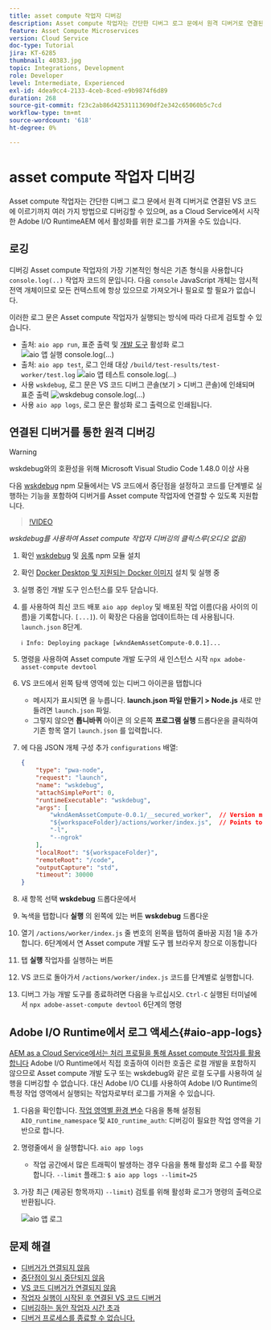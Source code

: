 ```yaml
---
title: asset compute 작업자 디버깅
description: Asset compute 작업자는 간단한 디버그 로그 문에서 원격 디버거로 연결된 VS 코드에 이르기까지 여러 가지 방법으로 디버깅할 수 있으며, as a Cloud Service에서 시작한 Adobe I/O RuntimeAEM 에서 활성화를 위한 로그를 가져올 수도 있습니다.
feature: Asset Compute Microservices
version: Cloud Service
doc-type: Tutorial
jira: KT-6285
thumbnail: 40383.jpg
topic: Integrations, Development
role: Developer
level: Intermediate, Experienced
exl-id: 4dea9cc4-2133-4ceb-8ced-e9b9874f6d89
duration: 268
source-git-commit: f23c2ab86d42531113690df2e342c65060b5c7cd
workflow-type: tm+mt
source-wordcount: '618'
ht-degree: 0%

---
```


# asset compute 작업자 디버깅

Asset compute 작업자는 간단한 디버그 로그 문에서 원격 디버거로 연결된 VS 코드에 이르기까지 여러 가지 방법으로 디버깅할 수 있으며, as a Cloud Service에서 시작한 Adobe I/O RuntimeAEM 에서 활성화를 위한 로그를 가져올 수도 있습니다.

## 로깅

디버깅 Asset compute 작업자의 가장 기본적인 형식은 기존 형식을 사용합니다 `console.log(..)` 작업자 코드의 문입니다. 다음 `console` JavaScript 개체는 암시적 전역 개체이므로 모든 컨텍스트에 항상 있으므로 가져오거나 필요로 할 필요가 없습니다.

이러한 로그 문은 Asset compute 작업자가 실행되는 방식에 따라 다르게 검토할 수 있습니다.

+ 출처: `aio app run`, 표준 출력 및 [개발 도구](../develop/development-tool.md) 활성화 로그
  ![aio 앱 실행 console.log(...)](./assets/debug/console-log__aio-app-run.png)
+ 출처: `aio app test`, 로그 인쇄 대상 `/build/test-results/test-worker/test.log`
  ![aio 앱 테스트 console.log(...)](./assets/debug/console-log__aio-app-test.png)
+ 사용 `wskdebug`, 로그 문은 VS 코드 디버그 콘솔(보기 > 디버그 콘솔)에 인쇄되며 표준 출력
  ![wskdebug console.log(...)](./assets/debug/console-log__wskdebug.png)
+ 사용 `aio app logs`, 로그 문은 활성화 로그 출력으로 인쇄됩니다.

## 연결된 디버거를 통한 원격 디버깅

>[!WARNING]
>
>wskdebug와의 호환성을 위해 Microsoft Visual Studio Code 1.48.0 이상 사용

다음 [wskdebug](https://www.npmjs.com/package/@openwhisk/wskdebug) npm 모듈에서는 VS 코드에서 중단점을 설정하고 코드를 단계별로 실행하는 기능을 포함하여 디버거를 Asset compute 작업자에 연결할 수 있도록 지원합니다.

>[!VIDEO](https://video.tv.adobe.com/v/40383?quality=12&learn=on)

_wskdebug를 사용하여 Asset compute 작업자 디버깅의 클릭스루(오디오 없음)_

1. 확인 [wskdebug](../set-up/development-environment.md#wskdebug) 및 [응록](../set-up/development-environment.md#ngork) npm 모듈 설치
1. 확인 [Docker Desktop 및 지원되는 Docker 이미지](../set-up/development-environment.md#docker) 설치 및 실행 중
1. 실행 중인 개발 도구 인스턴스를 모두 닫습니다.
1. 를 사용하여 최신 코드 배포 `aio app deploy`  및 배포된 작업 이름(다음 사이의 이름)을 기록합니다. `[...]`). 이 확장은 다음을 업데이트하는 데 사용됩니다. `launch.json` 8단계.

   ```
   ℹ Info: Deploying package [wkndAemAssetCompute-0.0.1]...
   ```


1. 명령을 사용하여 Asset compute 개발 도구의 새 인스턴스 시작 `npx adobe-asset-compute devtool`
1. VS 코드에서 왼쪽 탐색 영역에 있는 디버그 아이콘을 탭합니다
   + 메시지가 표시되면 을 누릅니다. __launch.json 파일 만들기 > Node.js__ 새로 만들려면 `launch.json` 파일.
   + 그렇지 않으면 __톱니바퀴__ 아이콘 의 오른쪽 __프로그램 실행__ 드롭다운을 클릭하여 기존 항목 열기 `launch.json` 를 입력합니다.
1. 에 다음 JSON 개체 구성 추가 `configurations` 배열:

   ```json
   {
       "type": "pwa-node",
       "request": "launch",
       "name": "wskdebug",
       "attachSimplePort": 0,
       "runtimeExecutable": "wskdebug",
       "args": [
           "wkndAemAssetCompute-0.0.1/__secured_worker",  // Version must match your Asset Compute worker's version
           "${workspaceFolder}/actions/worker/index.js",  // Points to your worker
           "-l",
           "--ngrok"
       ],
       "localRoot": "${workspaceFolder}",
       "remoteRoot": "/code",
       "outputCapture": "std",
       "timeout": 30000
   }
   ```

1. 새 항목 선택 __wskdebug__ 드롭다운에서
1. 녹색을 탭합니다 __실행__ 의 왼쪽에 있는 버튼 __wskdebug__ 드롭다운
1. 열기 `/actions/worker/index.js` 줄 번호의 왼쪽을 탭하여 줄바꿈 지점 1을 추가합니다. 6단계에서 연 Asset compute 개발 도구 웹 브라우저 창으로 이동합니다
1. 탭 __실행__ 작업자를 실행하는 버튼
1. VS 코드로 돌아가서 `/actions/worker/index.js` 코드를 단계별로 실행합니다.
1. 디버그 가능 개발 도구를 종료하려면 다음을 누르십시오. `Ctrl-C` 실행된 터미널에서 `npx adobe-asset-compute devtool` 6단계의 명령

## Adobe I/O Runtime에서 로그 액세스{#aio-app-logs}

[AEM as a Cloud Service에서는 처리 프로필을 통해 Asset compute 작업자를 활용합니다](../deploy/processing-profiles.md) Adobe I/O Runtime에서 직접 호출하여 이러한 호출은 로컬 개발을 포함하지 않으므로 Asset compute 개발 도구 또는 wskdebug와 같은 로컬 도구를 사용하여 실행을 디버깅할 수 없습니다. 대신 Adobe I/O CLI를 사용하여 Adobe I/O Runtime의 특정 작업 영역에서 실행되는 작업자로부터 로그를 가져올 수 있습니다.

1. 다음을 확인합니다. [작업 영역별 환경 변수](../deploy/runtime.md) 다음을 통해 설정됨 `AIO_runtime_namespace` 및 `AIO_runtime_auth`: 디버깅이 필요한 작업 영역을 기반으로 합니다.
1. 명령줄에서 을 실행합니다. `aio app logs`
   + 작업 공간에서 많은 트래픽이 발생하는 경우 다음을 통해 활성화 로그 수를 확장합니다. `--limit` 플래그:
     `$ aio app logs --limit=25`
1. 가장 최근 (제공된 항목까지) `--limit`) 검토를 위해 활성화 로그가 명령의 출력으로 반환됩니다.

   ![aio 앱 로그](./assets/debug/aio-app-logs.png)

## 문제 해결

+ [디버거가 연결되지 않음](../troubleshooting.md#debugger-does-not-attach)
+ [중단점이 일시 중단되지 않음](../troubleshooting.md#breakpoints-no-pausing)
+ [VS 코드 디버거가 연결되지 않음](../troubleshooting.md#vs-code-debugger-not-attached)
+ [작업자 실행이 시작된 후 연결된 VS 코드 디버거](../troubleshooting.md#vs-code-debugger-attached-after-worker-execution-began)
+ [디버깅하는 동안 작업자 시간 초과](../troubleshooting.md#worker-times-out-while-debugging)
+ [디버거 프로세스를 종료할 수 없습니다.](../troubleshooting.md#cannot-terminate-debugger-process)
